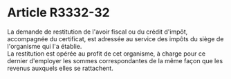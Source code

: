 # Article R3332-32

  
La demande de restitution de l'avoir fiscal ou du crédit d'impôt, accompagnée du certificat, est adressée au service des impôts du siège de l'organisme qui l'a établie.   
La restitution est opérée au profit de cet organisme, à charge pour ce dernier d'employer les sommes correspondantes de la même façon que les revenus auxquels elles se rattachent.